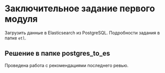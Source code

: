 # Заключительное задание первого модуля
Загрузить данные в Elasticsearch из PostgreSQL. Подробности задания в папке `etl`.

## Решение в папке postgres_to_es
Проведена работа с рекомендациями последнего ревью.

